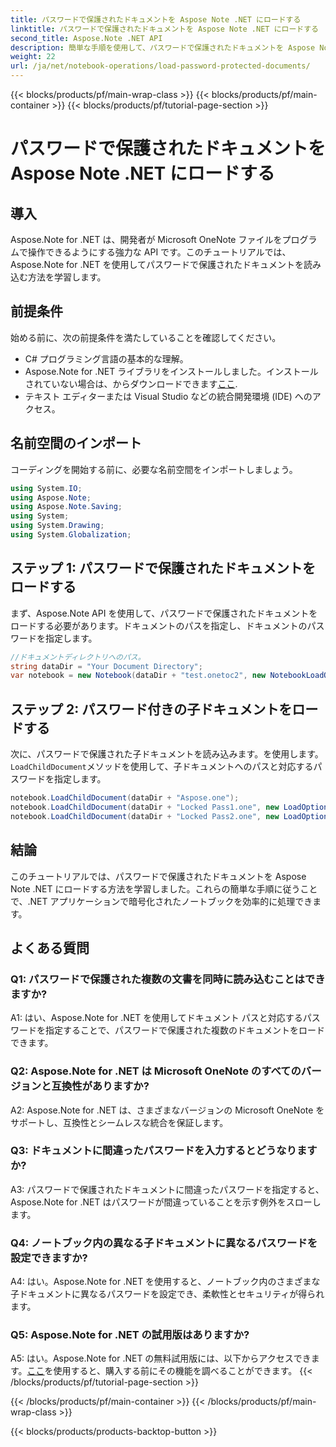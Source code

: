 ```yaml
---
title: パスワードで保護されたドキュメントを Aspose Note .NET にロードする
linktitle: パスワードで保護されたドキュメントを Aspose Note .NET にロードする
second_title: Aspose.Note .NET API
description: 簡単な手順を使用して、パスワードで保護されたドキュメントを Aspose Note .NET に安全にロードする方法を学びます。暗号化によりデータの機密性を確保します。
weight: 22
url: /ja/net/notebook-operations/load-password-protected-documents/
---
```


{{< blocks/products/pf/main-wrap-class >}}
{{< blocks/products/pf/main-container >}}
{{< blocks/products/pf/tutorial-page-section >}}

# パスワードで保護されたドキュメントを Aspose Note .NET にロードする

## 導入

Aspose.Note for .NET は、開発者が Microsoft OneNote ファイルをプログラムで操作できるようにする強力な API です。このチュートリアルでは、Aspose.Note for .NET を使用してパスワードで保護されたドキュメントを読み込む方法を学習します。

## 前提条件

始める前に、次の前提条件を満たしていることを確認してください。

- C# プログラミング言語の基本的な理解。
-  Aspose.Note for .NET ライブラリをインストールしました。インストールされていない場合は、からダウンロードできます[ここ](https://releases.aspose.com/note/net/).
- テキスト エディターまたは Visual Studio などの統合開発環境 (IDE) へのアクセス。

## 名前空間のインポート

コーディングを開始する前に、必要な名前空間をインポートしましょう。

```csharp
using System.IO;
using Aspose.Note;
using Aspose.Note.Saving;
using System;
using System.Drawing;
using System.Globalization;
```

## ステップ 1: パスワードで保護されたドキュメントをロードする

まず、Aspose.Note API を使用して、パスワードで保護されたドキュメントをロードする必要があります。ドキュメントのパスを指定し、ドキュメントのパスワードを指定します。

```csharp
//ドキュメントディレクトリへのパス。
string dataDir = "Your Document Directory";
var notebook = new Notebook(dataDir + "test.onetoc2", new NotebookLoadOptions() { DeferredLoading = true });
```

## ステップ 2: パスワード付きの子ドキュメントをロードする

次に、パスワードで保護された子ドキュメントを読み込みます。を使用します。`LoadChildDocument`メソッドを使用して、子ドキュメントへのパスと対応するパスワードを指定します。

```csharp
notebook.LoadChildDocument(dataDir + "Aspose.one");  
notebook.LoadChildDocument(dataDir + "Locked Pass1.one", new LoadOptions() { DocumentPassword = "pass" });
notebook.LoadChildDocument(dataDir + "Locked Pass2.one", new LoadOptions() { DocumentPassword = "pass2" });
```

## 結論

このチュートリアルでは、パスワードで保護されたドキュメントを Aspose Note .NET にロードする方法を学習しました。これらの簡単な手順に従うことで、.NET アプリケーションで暗号化されたノートブックを効率的に処理できます。

## よくある質問

### Q1: パスワードで保護された複数の文書を同時に読み込むことはできますか?

A1: はい、Aspose.Note for .NET を使用してドキュメント パスと対応するパスワードを指定することで、パスワードで保護された複数のドキュメントをロードできます。

### Q2: Aspose.Note for .NET は Microsoft OneNote のすべてのバージョンと互換性がありますか?

A2: Aspose.Note for .NET は、さまざまなバージョンの Microsoft OneNote をサポートし、互換性とシームレスな統合を保証します。

### Q3: ドキュメントに間違ったパスワードを入力するとどうなりますか?

A3: パスワードで保護されたドキュメントに間違ったパスワードを指定すると、Aspose.Note for .NET はパスワードが間違っていることを示す例外をスローします。

### Q4: ノートブック内の異なる子ドキュメントに異なるパスワードを設定できますか?

A4: はい。Aspose.Note for .NET を使用すると、ノートブック内のさまざまな子ドキュメントに異なるパスワードを設定でき、柔軟性とセキュリティが得られます。

### Q5: Aspose.Note for .NET の試用版はありますか?

 A5: はい。Aspose.Note for .NET の無料試用版には、以下からアクセスできます。[ここ](https://releases.aspose.com/)を使用すると、購入する前にその機能を調べることができます。
{{< /blocks/products/pf/tutorial-page-section >}}

{{< /blocks/products/pf/main-container >}}
{{< /blocks/products/pf/main-wrap-class >}}

{{< blocks/products/products-backtop-button >}}
